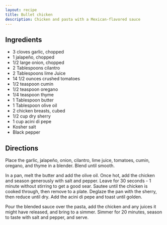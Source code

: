 ```yaml
---
layout: recipe
title: Bullet chicken
description: Chicken and pasta with a Mexican-flavored sauce
---
```


## Ingredients

* 3 cloves garlic, chopped
* 1 jalapeño, chopped
* 1/2 large onion, chopped
* 2 Tablespoons cilantro
* 2 Tablespoons lime Juice
* 14 1/2 ounces crushed tomatoes
* 1/2 teaspoon cumin
* 1/2 teaspoon oregano
* 1/4 teaspoon thyme
* 1 Tablespoon butter
* 1 Tablespoon olive oil
* 2 chicken breasts, cubed
* 1/2 cup dry sherry
* 1 cup acini di pepe
* Kosher salt
* Black pepper

## Directions

Place the garlic, jalapeño, onion, cilantro, lime juice, tomatoes, cumin, oregano, and thyme in a blender. Blend until smooth.

In a pan, melt the butter and add the olive oil. Once hot, add the chicken and season generously with salt and pepper. Leave for 30 seconds - 1 minute without stirring to get a good sear. Sautee until the chicken is cooked through, then remove to a plate. Deglaze the pan with the sherry, then reduce until dry. Add the acini di pepe and toast until golden.

Pour the blended sauce over the pasta, add the chicken and any juices it might have released, and bring to a simmer. Simmer for 20 minutes, season to taste with salt and pepper, and serve.
